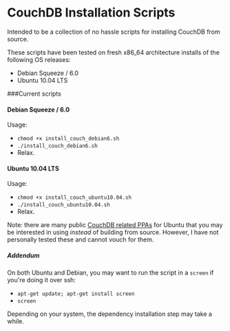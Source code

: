 CouchDB Installation Scripts
===========================

Intended to be a collection of no hassle scripts for installing CouchDB from source.

These scripts have been tested on fresh x86_64 architecture installs of the following OS releases:

* Debian Squeeze / 6.0
* Ubuntu 10.04 LTS

###Current scripts


#### Debian Squeeze / 6.0

Usage:

* `chmod +x install_couch_debian6.sh`
* `./install_couch_debian6.sh`
* Relax.


#### Ubuntu 10.04 LTS

Usage:

* `chmod +x install_couch_ubuntu10.04.sh`
* `./install_couch_ubuntu10.04.sh`
* Relax.

Note: there are many public [CouchDB related PPAs](https://launchpad.net/ubuntu/+ppas?name_filter=couchdb)
for Ubuntu that you may be interested in using *instead* of building from source. However, 
I have not personally tested these and cannot vouch for them.


##### Addendum
On both Ubuntu and Debian, you may want to run the script in a `screen` if you're doing it over ssh:
* `apt-get update; apt-get install screen`
* `screen`

Depending on your system, the dependency installation step may take a while.